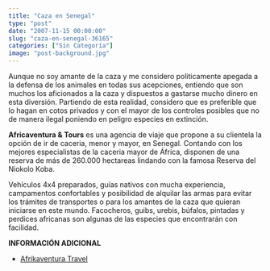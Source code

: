 ```yaml
---
title: "Caza en Senegal"
type: "post"
date: "2007-11-15 00:00:00"
slug: "caza-en-senegal-36165"
categories: ["Sin Categoría"]
image: "post-background.jpg"
---
```


Aunque no soy amante de la caza y me considero politicamente apegada a la defensa de los animales en todas sus acepciones, entiendo que son muchos los aficionados a la caza y dispuestos a gastarse mucho dinero en esta diversión. Partiendo de esta realidad, considero que es preferible que lo hagan en cotos privados y con el mayor de los controles posibles que no de manera ilegal poniendo en peligro especies en extinción.

**Africaventura &amp; Tours** es una agencia de viaje que propone a su clientela la opción de ir de caceria, menor y mayor, en Senegal. Contando con los mejores especialistas de la caceria mayor de África, disponen de una reserva de más de 260.000 hectareas lindando con la famosa Reserva del Niokolo Koba.

Vehículos 4x4 preparados, guías nativos con mucha experiencia, campamentos confortables y posibilidad de alquilar las armas para evitar los trámites de transportes o para los amantes de la caza que quieran iniciarse en este mundo. Facocheros, guibs, urebis, búfalos, pintadas y perdices africanas son algunas de las especies que encontrarán con facilidad.

 **INFORMACIÓN ADICIONAL**

- [Afrikaventura Travel](http://www.africaventura.com/)